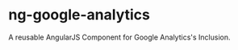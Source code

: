 ng-google-analytics
===================

A reusable AngularJS Component for Google Analytics's Inclusion.
